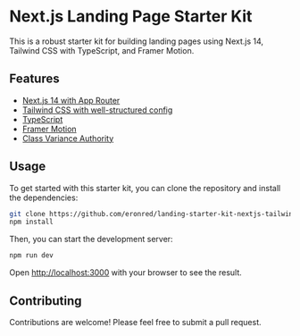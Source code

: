 # Next.js Landing Page Starter Kit

This is a robust starter kit for building landing pages using Next.js 14, Tailwind CSS with TypeScript, and Framer Motion.

## Features

- [Next.js 14 with App Router](http://localhost:3000)
- [Tailwind CSS with well-structured config](https://tailwindcss.com)
- [TypeScript](https://www.typescriptlang.org)
- [Framer Motion](https://framer.com/motion)
- [Class Variance Authority](https://cva.style/docs)

## Usage

To get started with this starter kit, you can clone the repository and install the dependencies:

```bash
git clone https://github.com/eronred/landing-starter-kit-nextjs-tailwind.git
npm install
```

Then, you can start the development server:

```bash
npm run dev
```

Open [http://localhost:3000](http://localhost:3000) with your browser to see the result.

## Contributing

Contributions are welcome! Please feel free to submit a pull request.
